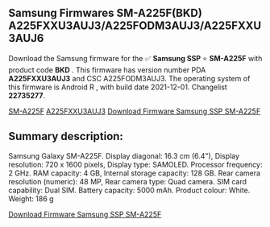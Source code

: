 <h2>Samsung Firmwares SM-A225F(BKD) A225FXXU3AUJ3/A225FODM3AUJ3/A225FXXU3AUJ6</h2>
Download the Samsung firmware for the ✅ <strong>Samsung SSP </strong> ⭐ <strong>SM-A225F</strong> with product code <strong>BKD</strong> . This firmware has version number PDA <strong>A225FXXU3AUJ3</strong> and CSC A225FODM3AUJ3. The operating system of this firmware is Android R , with build date 2021-12-01. Changelist <strong>22735277</strong>.


[SM-A225F](https://samfirm.shop/samsung/model/SM-A225F)
[A225FXXU3AUJ3](https://samfirm.shop/samsung/pda/A225FXXU3AUJ3)
[Download Firmware Samsung SSP SM-A225F](https://samfirm.shop/samsung/firmware/479382)
<h2>Summary description:</h2>
<p>Samsung Galaxy SM-A225F. Display diagonal: 16.3 cm (6.4"), Display resolution: 720 x 1600 pixels, Display type: SAMOLED. Processor frequency: 2 GHz. RAM capacity: 4 GB, Internal storage capacity: 128 GB. Rear camera resolution (numeric): 48 MP, Rear camera type: Quad camera. SIM card capability: Dual SIM. Battery capacity: 5000 mAh. Product colour: White. Weight: 186 g</p>


[Download Firmware Samsung SSP SM-A225F](https://samfirm.shop/samsung/firmware/479382)
